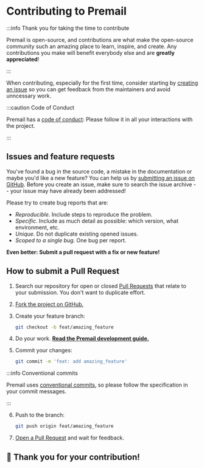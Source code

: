 # Contributing to Premail

:::info Thank you for taking the time to contribute

Premail is open-source, and contributions are what make
the open-source community such an amazing place to learn, inspire, and create.
Any contributions you make will benefit everybody else and are **greatly
appreciated**!

:::

When contributing, especially for the first time, consider starting by
[creating an issue](https://github.com/premail/premail/issues/new) so you can
get feedback from the maintainers and avoid unncessary work.

:::caution Code of Conduct

Premail has a [code of conduct](/code_of_conduct): Please follow it in all
your interactions with the project.

:::

## Issues and feature requests

You've found a bug in the source code, a mistake in the documentation or maybe
you'd like a new feature? You can help us by
[submitting an issue on GitHub](https://github.com/premail/premail/issues).
Before you create an issue, make sure to search the issue archive -- your issue
may have already been addressed!

Please try to create bug reports that are:

- _Reproducible._ Include steps to reproduce the problem.
- _Specific._ Include as much detail as possible: which version, what
  environment, etc.
- _Unique._ Do not duplicate existing opened issues.
- _Scoped to a single bug._ One bug per report.

**Even better: Submit a pull request with a fix or new feature!**

## How to submit a Pull Request

1. Search our repository for open or closed
   [Pull Requests](https://github.com/premail/premail/pulls) that relate to your
   submission. You don't want to duplicate effort.

2. [Fork the project on GitHub.](https://github.com/premail/premail)

3. Create your feature branch:

    ```sh
    git checkout -b feat/amazing_feature
    ```

4. Do your work.
**[Read the Premail development guide.](/docs/development/setup/)**

5. Commit your changes:

    ```sh
    git commit -m 'feat: add amazing_feature'
    ```

:::info Conventional commits

Premail uses [conventional commits](https://www.conventionalcommits.org), so
please follow the specification in your commit messages.

:::

6. Push to the branch:

    ```sh
    git push origin feat/amazing_feature
    ```

7. [Open a Pull Request](https://github.com/premail/premail/compare?expand=1)
and wait for feedback.

## 🎉 **Thank you for your contribution!**
